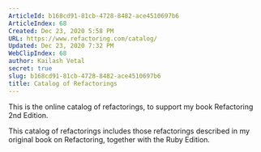 ```yaml
---
ArticleId: b168cd91-81cb-4728-8482-ace4510697b6
ArticleIndex: 68
Created: Dec 23, 2020 5:58 PM
URL: https://www.refactoring.com/catalog/
Updated: Dec 23, 2020 7:32 PM
WebClipIndex: 68
author: Kailash Vetal
secret: true
slug: b168cd91-81cb-4728-8482-ace4510697b6
title: Catalog of Refactorings
---
```

This is the online catalog of refactorings, to support my book Refactoring 2nd Edition.

This catalog of refactorings includes those refactorings described in my original book on Refactoring, together with the Ruby Edition.

#

